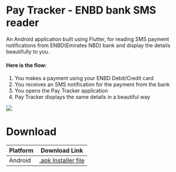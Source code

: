 # Pay Tracker - ENBD bank SMS reader
An Android application built using Flutter, for reading SMS payment notifications from ENBD(Emirates NBD) bank and display the details beautifully to you.

#### Here is the flow:
1. You makes a payment using your ENBD Debit/Credit card
2. You receives an SMS notification for the payment from the bank
3. You opens the Pay Tracker application
4. Pay Tracker displays the same details in a beautiful way

[![](https://github.com/shaheer-deriv/pay-tracker/blob/main/Download/picture_pay_tracker_flutter_app_for_enbd.png)](https://github.com/shaheer-deriv/pay-tracker/blob/main/Download/picture_pay_tracker_flutter_app_for_enbd.png)

# Download
Platform  | Download Link
------------- | -------------
Android  | [.apk Installer file](https://github.com/shaheer-deriv/pay-tracker/blob/ea66c99850c8df14620194564d3a1dfcdb92fe0f/Download/android_app_pay_tracker.apk)


